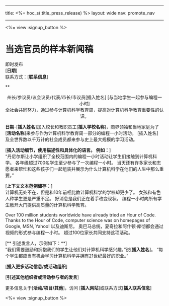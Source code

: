 * * *

title: <%= hoc_s(:title_press_release) %> layout: wide nav: promote_nav

* * *

<%= view :signup_button %>

# 当选官员的样本新闻稿

即时发布  
[**日期**]  
联系方式：[**联系信息**]  
  


**

<center>
  州长/参议员/议会议员/代表/市长/市议员[插入姓名] [与当地学生一起参与编程一小时]</strong><br /> 全社会共同努力，通过参与计算机科学教育周，提高对计算机科学教育重要性的认识。
</center>

  
  
</p> 

**日期**-[**插入姓名**]加入校长和教职员工[**插入学校名称**]，商界领袖和当地家庭为了 [**活动名称**]来参与作为计算机科学教育周一部分的编程一小时活动。 [插入姓名] 及全世界数以千万计的社会成员都来参与史上最大规模的学习活动。

[**插入活动细节，使用描述性和具体化的语言。 例如：**]  
“丹尼尔斯让小学组织了全校范围内的编程一小时活动让学生们接触到计算机科学。 各年级超过700名学生至少参与了一次编程一小时。 当天还有许多家长和志愿者来帮忙和这些孩子们一起组装并展示为什么计算机科学在他们的人生中那么重要。”

[**上下文文本范例储存：**]  
计算机无处不在，但是和10年前相比教计算机科学的学校却更少了。 女孩和有色人种学生更是严重不足。 好消息是我们正在着手改变现状。 编程一小时向所有学生敞开大门提供高质量的计算机科学教育。

Over 100 million students worldwide have already tried an Hour of Code. Thanks to the Hour of Code, computer science was on homepages of Google, MSN, Yahoo! 以及迪斯尼。 奥巴马总统，夏奇拉和阿什顿·库彻都会通过视频的形式参与编程一小时。 超过100位家长共同支持这项活动。

[** 引述发言人，示例如下：**]  
“我们需要鼓励和拥抱我们的学生让他们对计算机科学感兴趣，”说[**插入姓名**]。 “每个学生都应当有机会学习计算机科学并拥有21世纪最好的职业。”

[**插入更多活动信息/或活动组织**]

[**引述其他组织者或活动参与者的发言**]

更多信息关于[**活动/项目/其他**]，访问 [**插入网站**]或联系方式[**插入联系信息**] 

  
  


<%= view :signup_button %>